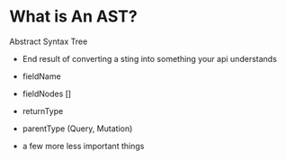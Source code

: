 # What is An AST?

Abstract Syntax Tree

- End result of converting a sting into something your api understands

- fieldName
- fieldNodes []
- returnType
- parentType (Query, Mutation)
- a few more less important things